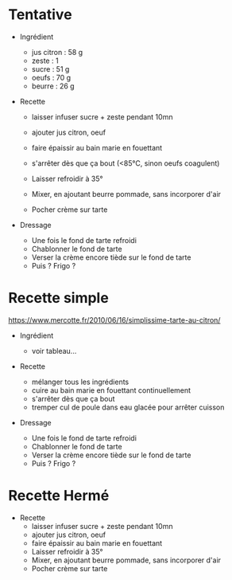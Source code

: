 # Tentative 

- Ingrédient
    - jus citron : 58 g
    - zeste      : 1
    - sucre      : 51 g
    - oeufs      : 70 g
    - beurre     : 26 g
     

- Recette
    * laisser infuser sucre + zeste pendant 10mn
    * ajouter jus citron, oeuf
    * faire épaissir au bain marie en fouettant
    * s'arrêter dès que ça bout (<85°C, sinon oeufs coagulent)

    * Laisser refroidir à 35°
    * Mixer, en ajoutant beurre pommade, sans incorporer d'air
    * Pocher crème sur tarte

- Dressage
    * Une fois le fond de tarte refroidi
    * Chablonner le fond de tarte
    * Verser la crème encore tiède sur le fond de tarte
    * Puis ? Frigo ?

# Recette simple
https://www.mercotte.fr/2010/06/16/simplissime-tarte-au-citron/


- Ingrédient
    - voir tableau...

- Recette
    * mélanger tous les ingrédients
    * cuire au bain marie en fouettant continuellement
    * s'arrêter dès que ça bout
    * tremper cul de poule dans eau glacée pour arrêter cuisson

- Dressage
    * Une fois le fond de tarte refroidi
    * Chablonner le fond de tarte
    * Verser la crème encore tiède sur le fond de tarte
    * Puis ? Frigo ?

# Recette Hermé

- Recette
    * laisser infuser sucre + zeste pendant 10mn
    * ajouter jus citron, oeuf
    * faire épaissir au bain marie en fouettant
    * Laisser refroidir à 35°
    * Mixer, en ajoutant beurre pommade, sans incorporer d'air
    * Pocher crème sur tarte
